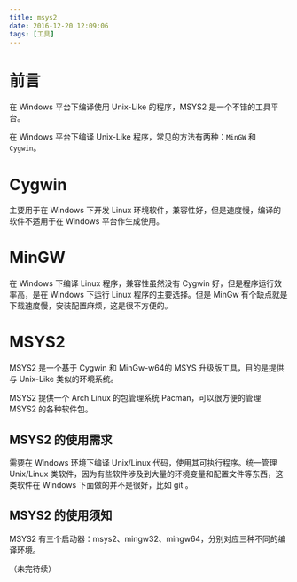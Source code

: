 ```yaml
---
title: msys2
date: 2016-12-20 12:09:06
tags: [工具]
---
```

# 前言

在 Windows 平台下编译使用 Unix-Like 的程序，MSYS2 是一个不错的工具平台。

<!--more-->

在 Windows 平台下编译 Unix-Like 程序，常见的方法有两种：`MinGW` 和 `Cygwin`。

# Cygwin

主要用于在 Windows 下开发 Linux 环境软件，兼容性好，但是速度慢，编译的软件不适用于在 Windows 平台作生成使用。

# MinGW

在 Windows 下编译 Linux 程序，兼容性虽然没有 Cygwin 好，但是程序运行效率高，是在 Windows 下运行 Linux 程序的主要选择。但是 MinGw 有个缺点就是下载速度慢，安装配置麻烦，这是很不方便的。

# MSYS2

MSYS2 是一个基于 Cygwin 和 MinGw-w64的 MSYS 升级版工具，目的是提供与 Unix-Like 类似的环境系统。

MSYS2 提供一个 Arch Linux 的包管理系统 Pacman，可以很方便的管理 MSYS2 的各种软件包。

## MSYS2 的使用需求

需要在 Windows 环境下编译 Unix/Linux 代码，使用其可执行程序。统一管理 Unix/Linux 类软件，因为有些软件涉及到大量的环境变量和配置文件等东西，这类软件在 Windows 下面做的并不是很好，比如 git 。

## MSYS2 的使用须知

MSYS2 有三个启动器：msys2、mingw32、mingw64，分别对应三种不同的编译环境。

（未完待续）

